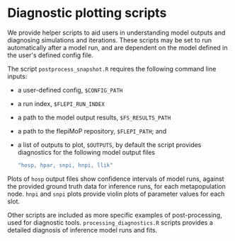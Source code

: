 # Diagnostic plotting scripts

We provide helper scripts to aid users in understanding model outputs and diagnosing simulations and iterations. These scripts may be set to run automatically after a model run, and are dependent on the model defined in the user's defined config file.&#x20;

The script `postprocess_snapshot.R` requires the following command line inputs:

* a user-defined config, `$CONFIG_PATH`
* a run index, `$FLEPI_RUN_INDEX`
* a path to the model output results, `$FS_RESULTS_PATH`
* a path to the flepiMoP repository, `$FLEPI_PATH`; and&#x20;
*   a list of outputs to plot, `$OUTPUTS`, by default the script provides diagnostics for the following model output files&#x20;

    ```r
    "hosp, hpar, snpi, hnpi, llik"
    ```

Plots of `hosp` output files show confidence intervals of model runs, against the provided ground truth data for inference runs, for each metapopulation node. `hnpi` and `snpi` plots provide violin plots of parameter values for each slot.&#x20;

Other scripts are included as more specific examples of post-processing, used for diagnostic tools. `processing_diagnostics.R` scripts provides a detailed diagnosis of inference model runs and fits.&#x20;

